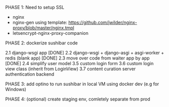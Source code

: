 

PHASE 1: Need to setup SSL

  - nginx
  - nginx-gen
     using template: https://github.com/jwilder/nginx-proxy/blob/master/nginx.tmpl
  - letsencrypt-nginx-proxy-companion



PHASE 2: dockerize sushibar code

2.1 django-wsgi app [DONE]
2.2 django-wsgi + django-asgi + asgi-worker + redis (blank app) [DONE]
2.3 move over code from waiter app by app [DONE]
2.4 simplify user model
3.5 custom login form
3.6 custom login view class (inherit from LoginView)
3.7 content curation server authentication backend



PHASE 3: add optino to run sushibar in local VM using docker dev (e.g for Windows)


PHASE 4: (optional) create staging env, comletely separate from prod



